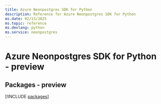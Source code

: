 ```yaml
---
title: Azure Neonpostgres SDK for Python
description: Reference for Azure Neonpostgres SDK for Python
ms.date: 02/13/2025
ms.topic: reference
ms.devlang: python
ms.service: neonpostgres
---
```

# Azure Neonpostgres SDK for Python - preview
## Packages - preview
[!INCLUDE [packages](neonpostgres-index.md)]
